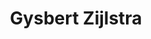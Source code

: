 ---
order: 38
category: residents
layout: post
title: Gysbert Zijlstra 
profession: graphic design / installations
website: www.graphicsurgery.nl
---
